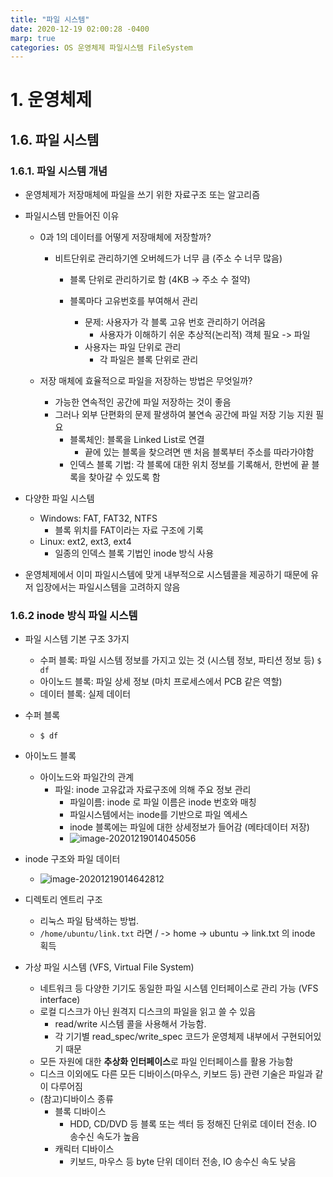 ```yaml
---
title: "파일 시스템"
date: 2020-12-19 02:00:28 -0400
marp: true
categories: OS 운영체제 파일시스템 FileSystem
---
```


# 1. 운영체제

## 1.6. 파일 시스템

### 1.6.1. 파일 시스템 개념

- 운영체제가 저장매체에 파일을 쓰기 위한 자료구조 또는 알고리즘

- 파일시스템 만들어진 이유

  - 0과 1의 데이터를 어떻게 저장매체에 저장할까?

    - 비트단위로 관리하기엔 오버헤드가 너무 큼 (주소 수 너무 많음)

      - 블록 단위로 관리하기로 함 (4KB -> 주소 수 절약)

      - 블록마다 고유번호를 부여해서 관리
        - 문제: 사용자가 각 블록 고유 번호 관리하기 어려움
          - 사용자가 이해하기 쉬운 추상적(논리적) 객체 필요 -> 파일
        - 사용자는 파일 단위로 관리
          - 각 파일은 블록 단위로 관리

  - 저장 매체에 효율적으로 파일을 저장하는 방법은 무엇일까?

    - 가능한 연속적인 공간에 파일 저장하는 것이 좋음
    - 그러나 외부 단편화의 문제 팔생하여 불연속 공간에 파일 저장 기능 지원 필요
      - 블록체인: 블록을 Linked List로 연결
        - 끝에 있는 블록을 찾으려면 맨 처음 블록부터 주소를 따라가야함
      - 인덱스 블록 기법: 각 블록에 대한 위치 정보를 기록해서, 한번에 끝 블록을 찾아갈 수 있도록 함

- 다양한 파일 시스템

  - Windows: FAT, FAT32, NTFS
    - 블록 위치를 FAT이라는 자료 구조에 기록
  - Linux: ext2, ext3, ext4
    - 일종의 인덱스 블록 기법인 inode 방식 사용

- 운영체제에서 이미 파일시스템에 맞게 내부적으로 시스템콜을 제공하기 때문에 유저 입장에서는 파일시스템을 고려하지 않음



### 1.6.2 inode 방식 파일 시스템

- 파일 시스템 기본 구조 3가지
  - 수퍼 블록: 파일 시스템 정보를 가지고 있는 것 (시스템 정보, 파티션 정보 등) `$ df`
  - 아이노드 블록: 파일 상세 정보 (마치 프로세스에서 PCB 같은 역할)
  - 데이터 블록: 실제 데이터 
- 수퍼 블록
  - `$ df`

- 아이노드 블록
  - 아이노드와 파일간의 관계
    - 파일: inode 고유값과 자료구조에 의해 주요 정보 관리
      - 파일이름: inode 로 파일 이름은 inode 번호와 매칭
      - 파일시스템에서는 inode를 기반으로 파일 엑세스
      - inode 블록에는 파일에 대한 상세정보가 들어감 (메타데이터 저장)
      - ![image-20201219014045056](../images/image-20201219014045056.png)
- inode 구조와 파일 데이터 
  - ![image-20201219014642812](../images/image-20201219014642812.png)
- 디렉토리 엔트리 구조
  - 리눅스 파일 탐색하는 방법.
  - `/home/ubuntu/link.txt` 라면 / -> home -> ubuntu -> link.txt 의 inode 획득

- 가상 파일 시스템 (VFS, Virtual File System)
  - 네트워크 등 다양한 기기도 동일한 파일 시스템 인터페이스로 관리 가능 (VFS interface)
  - 로컬 디스크가 아닌 원격지 디스크의 파일을 읽고 쓸 수 있음
    - read/write 시스템 콜을 사용해서 가능함.
    - 각 기기별 read_spec/write_spec 코드가 운영체제 내부에서 구현되어있기 때문
  - 모든 자원에 대한 **추상화 인터페이스**로 파일 인터페이스를 활용 가능함
  - 디스크 이외에도 다른 모든 디바이스(마우스, 키보드 등) 관련 기술은 파일과 같이 다루어짐
  - (참고)디바이스 종류
    - 블록 디바이스
      - HDD, CD/DVD 등 블록 또는 섹터 등 정해진 단위로 데이터 전송. IO 송수신 속도가 높음
    - 캐릭터 디바이스
      - 키보드, 마우스 등 byte 단위 데이터 전송, IO 송수신 속도 낮음



